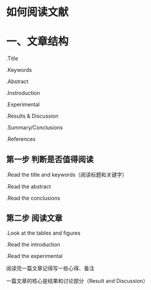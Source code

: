 <h1>如何阅读文献</h1>

<h1>一、文章结构</h1>
<p>.Title</p>
<p>.Keywords</p>
<p>.Abstract</p>
<p>.Instroduction</p>
<p>.Experimental</p>
<p>.Results & Discussion</p>
<p>.Summary/Conclusions</p>
<p>.References</p>

<h2>第一步 判断是否值得阅读</h2>

<p>.Read the title and keywords（阅读标题和关键字）</p>
<p>.Read the abstract</p>
<p>.Read the conclusions</p>

<h2>第二步 阅读文章</h2>

<p>.Look at the tables and figures</p>
<p>.Read the introduction</p>
<p>.Read the experimental</p>

阅读完一篇文章记得写一些心得、备注

一篇文章的核心是结果和讨论部分（Result and Discussion）



